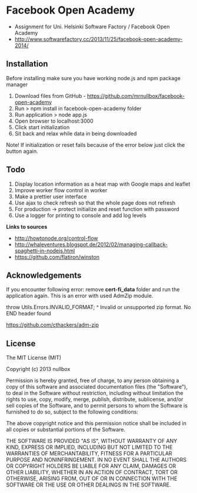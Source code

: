 # Facebook Open Academy #
- Assignment for Uni. Helsinki Software Factory / Facebook Open Academy
- http://www.softwarefactory.cc/2013/11/25/facebook-open-academy-2014/

## Installation ##

Before installing make sure you have working node.js and npm package manager

1. Download files from GitHub - https://github.com/mrnullbox/facebook-open-academy
2. Run > npm install in facebook-open-academy folder
3. Run application > node app.js
4. Open browser to localhost:3000
5. Click start initialization
6. Sit back and relax while data in being downloaded

Note! If initialization or reset fails because of the error below just click the button again.

## Todo ##

1. Display location information as a heat map with Google maps and leaflet
2. Improve worker flow control in worker
3. Make a prettier user interface
4. Use ajax to check refresh so that the whole page does not refresh
5. For production -> protect initialize and reset function with password
6. Use a logger for printing to console and add log levels

**Links to sources**
* http://howtonode.org/control-flow
* http://whaleventures.blogspot.de/2012/02/managing-callback-spaghetti-in-nodejs.html
* https://github.com/flatiron/winston	

## Acknowledgements ##

If you encounter following error: remove **cert-fi_data** folder and run the application again. 
This is an error with used AdmZip module.

throw Utils.Errors.INVALID_FORMAT;
                              ^
Invalid or unsupported zip format. No END header found

https://github.com/cthackers/adm-zip

## License ##

The MIT License (MIT)

Copyright (c) 2013 nullbox

Permission is hereby granted, free of charge, to any person obtaining a copy of
this software and associated documentation files (the "Software"), to deal in
the Software without restriction, including without limitation the rights to
use, copy, modify, merge, publish, distribute, sublicense, and/or sell copies of
the Software, and to permit persons to whom the Software is furnished to do so,
subject to the following conditions:

The above copyright notice and this permission notice shall be included in all
copies or substantial portions of the Software.

THE SOFTWARE IS PROVIDED "AS IS", WITHOUT WARRANTY OF ANY KIND, EXPRESS OR
IMPLIED, INCLUDING BUT NOT LIMITED TO THE WARRANTIES OF MERCHANTABILITY, FITNESS
FOR A PARTICULAR PURPOSE AND NONINFRINGEMENT. IN NO EVENT SHALL THE AUTHORS OR
COPYRIGHT HOLDERS BE LIABLE FOR ANY CLAIM, DAMAGES OR OTHER LIABILITY, WHETHER
IN AN ACTION OF CONTRACT, TORT OR OTHERWISE, ARISING FROM, OUT OF OR IN
CONNECTION WITH THE SOFTWARE OR THE USE OR OTHER DEALINGS IN THE SOFTWARE.